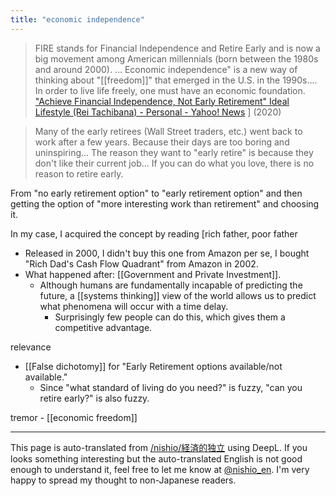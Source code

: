 ```yaml
---
title: "economic independence"
---
```


> FIRE stands for Financial Independence and Retire Early and is now a big movement among American millennials (born between the 1980s and around 2000). ... Economic independence" is a new way of thinking about "[[freedom]]" that emerged in the U.S. in the 1990s.... In order to live life freely, one must have an economic foundation.
["Achieve Financial Independence, Not Early Retirement" Ideal Lifestyle (Rei Tachibana) - Personal - Yahoo! News](https://news.yahoo.co.jp/byline/tachibanaakira/20200907-00194595) ] (2020)

> Many of the early retirees (Wall Street traders, etc.) went back to work after a few years. Because their days are too boring and uninspiring... The reason they want to "early retire" is because they don't like their current job... If you can do what you love, there is no reason to retire early.

From "no early retirement option" to "early retirement option" and then getting the option of "more interesting work than retirement" and choosing it.

In my case, I acquired the concept by reading [rich father, poor father
- Released in 2000, I didn't buy this one from Amazon per se, I bought "Rich Dad's Cash Flow Quadrant" from Amazon in 2002.
- What happened after: [[Government and Private Investment]].
    - Although humans are fundamentally incapable of predicting the future, a [[systems thinking]] view of the world allows us to predict what phenomena will occur with a time delay.
        - Surprisingly few people can do this, which gives them a competitive advantage.

relevance
- [[False dichotomy]] for "Early Retirement options available/not available."
    - Since "what standard of living do you need?" is fuzzy, "can you retire early?" is also fuzzy.

tremor
    - [[economic freedom]]

---
This page is auto-translated from [/nishio/経済的独立](https://scrapbox.io/nishio/経済的独立) using DeepL. If you looks something interesting but the auto-translated English is not good enough to understand it, feel free to let me know at [@nishio_en](https://twitter.com/nishio_en). I'm very happy to spread my thought to non-Japanese readers.